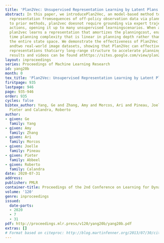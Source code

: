 ```yaml
---
title: 'Plan2Vec: Unsupervised Representation Learning by Latent Plans'
abstract: In this paper, we introducePlan2Vec, an model-based method to learn state
  representation fromsequences of off-policy observation data via planning. In contrast
  to prior methods, plan2vec doesnot require grounding via expert trajectories or
  actions, opening it up to many unsupervised learningscenarios. When applied to control,
  plan2vec learns a representation that amortizes the planningcost, enabling test
  time planning complexity that is linear in planning depth rather than exhaustiveover
  the entire state space. We demonstrate the effectiveness of Plan2Vec on one simulated
  andtwo real-world image datasets, showing that Plan2Vec can effectively acquire
  representations thatcarry long-range structure to accelerate planning. Additional
  results and videos can be found athttps://sites.google.com/view/plan2vec
layout: inproceedings
series: Proceedings of Machine Learning Research
id: yang20b
month: 0
tex_title: 'Plan2Vec: Unsupervised Representation Learning by Latent Plans'
firstpage: 935
lastpage: 946
page: 935-946
order: 935
cycles: false
bibtex_author: Yang, Ge and Zhang, Amy and Morcos, Ari and Pineau, Joelle and Abbeel,
  Pieter and Calandra, Roberto
author:
- given: Ge
  family: Yang
- given: Amy
  family: Zhang
- given: Ari
  family: Morcos
- given: Joelle
  family: Pineau
- given: Pieter
  family: Abbeel
- given: Roberto
  family: Calandra
date: 2020-07-31
address: 
publisher: PMLR
container-title: Proceedings of the 2nd Conference on Learning for Dynamics and Control
volume: '120'
genre: inproceedings
issued:
  date-parts:
  - 2020
  - 7
  - 31
pdf: http://proceedings.mlr.press/v120/yang20b/yang20b.pdf
extras: []
# Format based on citeproc: http://blog.martinfenner.org/2013/07/30/citeproc-yaml-for-bibliographies/
---
```

